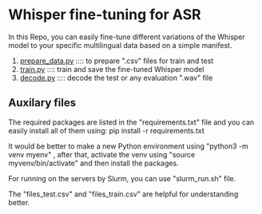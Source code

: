 # Whisper fine-tuning for ASR
In this Repo, you can easily fine-tune different variations of the Whisper model to your specific multilingual data based on a simple manifest. 

1. [prepare_data.py](prepare_data.py)   :::: to prepare ".csv" files for train and test
2. [train.py](train.py)          :::: train and save the fine-tuned Whisper model
3. [decode.py](decode.py)         :::: decode the test or any evaluation ".wav" file


## Auxilary files

The required packages are listed in the "requirements.txt" file and you can easily install all of them using: 
      pip install -r requirements.txt

It would be better to make a new Python environment using "python3 -m venv myenv" , after that, activate the venv using "source myvenv/bin/activate" and then install the packages.

For running on the servers by Slurm, you can use "slurm_run.sh" file.

The "files_test.csv" and "files_train.csv" are helpful for understanding better.
